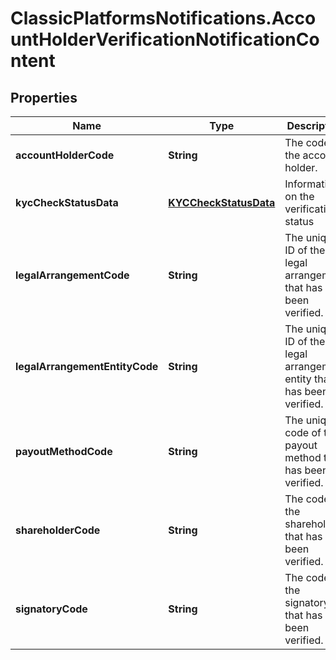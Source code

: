 # ClassicPlatformsNotifications.AccountHolderVerificationNotificationContent

## Properties

Name | Type | Description | Notes
------------ | ------------- | ------------- | -------------
**accountHolderCode** | **String** | The code of the account holder. | [optional] 
**kycCheckStatusData** | [**KYCCheckStatusData**](KYCCheckStatusData.md) | Information on the verification status | [optional] 
**legalArrangementCode** | **String** | The unique ID of the legal arrangement that has been verified. | [optional] 
**legalArrangementEntityCode** | **String** | The unique ID of the legal arrangement entity that has been verified. | [optional] 
**payoutMethodCode** | **String** | The unique code of the payout method that has been verified. | [optional] 
**shareholderCode** | **String** | The code of the shareholder that has been verified. | [optional] 
**signatoryCode** | **String** | The code of the signatory that has been verified. | [optional] 


